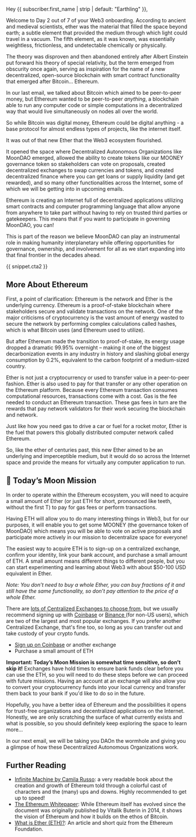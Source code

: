 Hey {{ subscriber.first_name | strip | default: "Earthling" }},

Welcome to Day 2 out of 7 of your Web3 onboarding. According to ancient and medieval scientists, ether was the material that filled the space beyond earth; a subtle element that provided the medium through which light could travel in a vacuum. The fifth element, as it was known, was essentially weightless, frictionless, and undetectable chemically or physically.

The theory was disproven and then abandoned entirely after Albert Einstein put forward his theory of special relativity, but the term emerged from obscurity once again, serving as inspiration for the name of a new decentralized, open-source blockchain with smart contract functionality that emerged after Bitcoin… Ethereum.

In our last email, we talked about Bitcoin which aimed to be peer-to-peer money, but Ethereum wanted to be peer-to-peer _anything_, a blockchain able to run any computer code or simple computations in a decentralized way that would live simultaneously on nodes all over the world.

So while Bitcoin was digital money, Ethereum could be digital anything - a base protocol for almost endless types of projects, like the internet itself.

It was out of that new Ether that the Web3 ecosystem flourished.

It opened the space where Decentralized Autonomous Organizations like MoonDAO emerged, allowed the ability to create tokens like our MOONEY governance token so stakeholders can vote on proposals, created decentralized exchanges to swap currencies and tokens, and created decentralized finance where you can get loans or supply liquidity (and get rewarded), and so many other functionalities across the Internet, some of which we will be getting into in upcoming emails.

Ethereum is creating an Internet full of decentralized applications utilizing smart contracts and computer programming language that allow anyone from anywhere to take part without having to rely on trusted third parties or gatekeepers. This means that if you want to participate in governing MoonDAO, you can!

This is part of the reason we believe MoonDAO can play an instrumental role in making humanity interplanetary while offering opportunities for governance, ownership, and involvement for all as we start expanding into that final frontier in the decades ahead.

{{ snippet.cta2 }}
## More About Ethereum

First, a point of clarification: Ethereum is the network and Ether is the underlying currency. Ethereum is a proof-of-stake blockchain where stakeholders secure and validate transactions on the network. One of the major criticisms of cryptocurrency is the vast amount of energy wasted to secure the network by performing complex calculations called hashes, which is what Bitcoin uses (and Ethereum used to utilize).

But after Ethereum made the transition to proof-of-stake, its energy usage dropped a dramatic 99.95% overnight – making it one of the biggest decarbonization events in any industry in history and slashing global energy consumption by 0.2%, equivalent to the carbon footprint of a medium-sized country.

Ether is not just a cryptocurrency or used to transfer value in a peer-to-peer fashion. Ether is also used to pay for that transfer or any other operation on the Ethereum platform. Because every Ethereum transaction consumes computational resources, transactions come with a cost. Gas is the fee needed to conduct an Ethereum transaction. These gas fees in turn are the rewards that pay network validators for their work securing the blockchain and network.

Just like how you need gas to drive a car or fuel for a rocket motor, Ether is the fuel that powers this globally distributed computer network called Ethereum.

So, like the ether of centuries past, this new Ether aimed to be an underlying and imperceptible medium, but it would do so across the Internet space and provide the means for virtually any computer application to run.
## 🚀 Today’s Moon Mission

In order to operate within the Ethereum ecosystem, you will need to acquire a small amount of Ether (or just ETH for short, pronounced like teeth, without the first T) to pay for gas fees or perform transactions.

Having ETH will allow you to do many interesting things in Web3, but for our purposes, it will enable you to get some MOONEY (the governance token of MoonDAO) which means you will be able to vote on active proposals and participate more actively in our mission to decentralize space for everyone!

The easiest way to acquire ETH is to sign-up on a centralized exchange, confirm your identity, link your bank account, and purchase a small amount of ETH. A small amount means different things to different people, but you can start experimenting and learning about Web3 with about $50-100 USD equivalent in Ether.

_Note: You don’t need to buy a whole Ether, you can buy fractions of it and still have the same functionality, so don’t pay attention to the price of a whole Ether._

There are [​lots of Centralized Exchanges to choose from​](https://coinledger.io/tools/best-us-crypto-exchanges), but we usually recommend signing up with [​Coinbase​](https://www.coinbase.com) or [​Binance ​](https://www.binance.com)(for non-US users), which are two of the largest and most popular exchanges. If you prefer another Centralized Exchange, that's fine too, so long as you can transfer out and take custody of your crypto funds.

- [​Sign up on Coinbase​](https://www.coinbase.com) or another exchange
- Purchase a small amount of ETH

**Important: Today’s Moon Mission is somewhat time sensitive, so don’t skip it!** Exchanges have hold times to ensure bank funds clear before you can use the ETH, so you will need to do these steps before we can proceed with future missions. Having an account at an exchange will also allow you to convert your cryptocurrency funds into your local currency and transfer them back to your bank if you'd like to do so in the future.

Hopefully, you have a better idea of Ethereum and the possibilities it opens for trust-free organizations and decentralized applications on the Internet. Honestly, we are only scratching the surface of what currently exists and what is possible, so you should definitely keep exploring the space to learn more…

In our next email, we will be taking you DAOn the wormhole and giving you a glimpse of how these Decentralized Autonomous Organizations work.
## Further Reading

- [​Infinite Machine by Camila Russo​](https://amzn.to/3h90KUK): a very readable book about the creation and growth of Ethereum told through a colorful cast of characters and the (many) ups and downs. Highly recommended to get up to speed!
- [​The Ethereum Whitepaper​](https://ethereum.org/en/whitepaper/): While Ethereum itself has evolved since the document was originally published by Vitalik Buterin in 2014, it shows the vision of Ethereum and how it builds on the ethos of Bitcoin.
- [​What is Ether (ETH)?​](https://ethereum.org/en/eth/): An article and short quiz from the Ethereum Foundation.